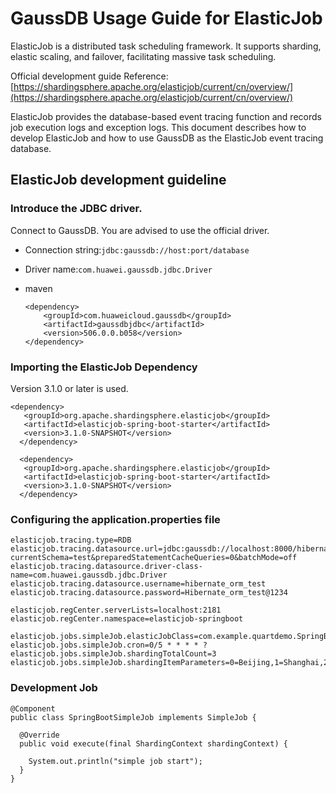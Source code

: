 # GaussDB Usage Guide for ElasticJob #

ElasticJob is a distributed task scheduling framework. It supports sharding, elastic scaling, and failover, facilitating massive task scheduling.

Official development guide Reference: [https://shardingsphere.apache.org/elasticjob/current/cn/overview/](https://shardingsphere.apache.org/elasticjob/current/cn/overview/)

ElasticJob provides the database-based event tracing function and records job execution logs and exception logs. This document describes how to develop ElasticJob and how to use GaussDB as the ElasticJob event tracing database.

## ElasticJob development guideline ##

### Introduce the JDBC driver. ###

Connect to GaussDB. You are advised to use the official driver.

 *  Connection string:`jdbc:gaussdb://host:port/database`
 *  Driver name:`com.huawei.gaussdb.jdbc.Driver`
 *  maven
    
    ```
    <dependency>
        <groupId>com.huaweicloud.gaussdb</groupId>
        <artifactId>gaussdbjdbc</artifactId>
        <version>506.0.0.b058</version>
    </dependency>
    ```

### Importing the ElasticJob Dependency ###

Version 3.1.0 or later is used.

```
<dependency>
   <groupId>org.apache.shardingsphere.elasticjob</groupId>
   <artifactId>elasticjob-spring-boot-starter</artifactId>
   <version>3.1.0-SNAPSHOT</version>
  </dependency>

  <dependency>
   <groupId>org.apache.shardingsphere.elasticjob</groupId>
   <artifactId>elasticjob-spring-boot-starter</artifactId>
   <version>3.1.0-SNAPSHOT</version>
  </dependency>
```

### Configuring the application.properties file ###

```
elasticjob.tracing.type=RDB
elasticjob.tracing.datasource.url=jdbc:gaussdb://localhost:8000/hibernate_orm_test?currentSchema=test&preparedStatementCacheQueries=0&batchMode=off
elasticjob.tracing.datasource.driver-class-name=com.huawei.gaussdb.jdbc.Driver
elasticjob.tracing.datasource.username=hibernate_orm_test
elasticjob.tracing.datasource.password=Hibernate_orm_test@1234

elasticjob.regCenter.serverLists=localhost:2181
elasticjob.regCenter.namespace=elasticjob-springboot

elasticjob.jobs.simpleJob.elasticJobClass=com.example.quartdemo.SpringBootSimpleJob
elasticjob.jobs.simpleJob.cron=0/5 * * * * ?
elasticjob.jobs.simpleJob.shardingTotalCount=3
elasticjob.jobs.simpleJob.shardingItemParameters=0=Beijing,1=Shanghai,2=Guangzhou
```

### Development Job ###

```
@Component
public class SpringBootSimpleJob implements SimpleJob {

  @Override
  public void execute(final ShardingContext shardingContext) {

    System.out.println("simple job start");
  }
}
```


